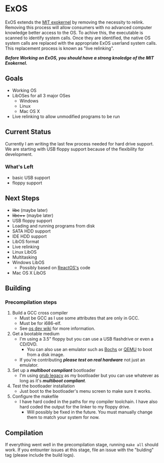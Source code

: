 # ExOS

ExOS extends the [MIT exokernel](https://pdos.csail.mit.edu/archive/exo/) by removing the necessity to relink. Removing this process will allow consumers with no advanced computer knowledge better access to the OS. To achive this, the executable is scanned to identify system calls. Once they are identified, the native OS system calls are replaced with the appropriate ExOS userland system calls. This replacement process is known as "live relinking".

***Before Working on ExOS, you should have a strong knoledge of the MIT Exokernel.***
 
## Goals

* Working OS  
* LibOSes for all 3 major OSes  
    * Windows  
    * Linux  
    * Mac OS X  
* Live relinking to allow unmodified programs to be run

## Current Status

Currently I am writing the last few process needed for hard drive support. We are starting with USB floppy support because of the flexibility for development.

### What's Left
* basic USB support
* floppy support


## Next Steps

* ~~libc~~ (maybe later)
* ~~libc++~~ (maybe later)
* USB floppy support
* Loading and running programs from disk
* SATA HDD support
* IDE HDD support
* LibOS format
* Live relinking
* Linux LibOS
* Multitasking
* Windows LibOS
   * Possibly based on [ReactOS's](https://www.reactos.org/) code
* Mac OS X LibOS

## Building

### Precompilation steps

1. Build a GCC cross compiler
    * Must be GCC as I use some attributes that are only in GCC.
    * Must be for i686-elf.
    * See [os dev wiki](http://wiki.osdev.org/GCC_Cross-Compiler#Preparing_for_the_build) for more information.
2. Get a bootable medium
    * I'm using a 3.5" floppy but you can use a USB flashdrive or even a CD/DVD.
        * You can also use an emulator such as [Bochs](http://wiki.osdev.org/Bochs) or [QEMU](http://wiki.osdev.org/Qemu) to boot from a disk image.
    * If you're contributing ***please test on real hardware*** not just an emulator.
3. Set up a ***multiboot compliant*** bootloader
    * I'm using [grub legacy](http://wiki.osdev.org/GRUB_Legacy) as my bootloader but you can use whatever as long as it's ***multiboot compliant***.
4. Test the bootloader installation
    * Just boot to the bootloader's menu screen to make sure it works.
5. Configure the makefile
    * I have hard coded in the paths for my compiler toolchain. I have also hard coded the output for the linker to my floppy drive.
        * Will possibly be fixed in the future. You must manually change them to match your system for now.
    
## Compilation

If everything went well in the precompilation stage, running `make all` should work. If you entounter issues at this stage, file an issue with the "bulding" tag (please include the build logs).
